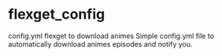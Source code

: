 # flexget_config
config.yml flexget to download animes
Simple config.yml file to automatically download animes episodes and notify you.
